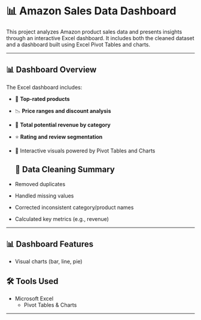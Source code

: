 # 📊 Amazon Sales Data Dashboard

This project analyzes Amazon product sales data and presents insights through an interactive Excel dashboard. It includes both the cleaned dataset and a dashboard built using Excel Pivot Tables and charts.

---

## 📊 Dashboard Overview

The Excel dashboard includes:

- 📌 **Top-rated products**
- 📉 **Price ranges and discount analysis**
- 🛒 **Total potential revenue by category**
- ⭐ **Rating and review segmentation**
- 🎯 Interactive visuals powered by Pivot Tables and Charts

  ## 🧹 Data Cleaning Summary

- Removed duplicates
- Handled missing values
- Corrected inconsistent category/product names
- Calculated key metrics (e.g., revenue)
---
## 📊 Dashboard Features

- Visual charts (bar, line, pie)

## 🛠 Tools Used
- Microsoft Excel
  - Pivot Tables & Charts
---




